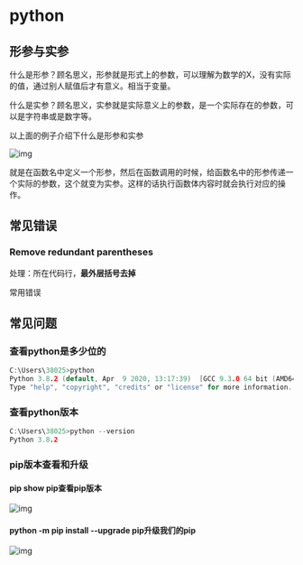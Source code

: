 # python

## 形参与实参

什么是形参？顾名思义，形参就是形式上的参数，可以理解为数学的X，没有实际的值，通过别人赋值后才有意义。相当于变量。

什么是实参？顾名思义，实参就是实际意义上的参数，是一个实际存在的参数，可以是字符串或是数字等。

 以上面的例子介绍下什么是形参和实参

![img](file://E:/58_typora/04_pic_folder/0.5606283926539379.png?lastModify=1608793879)

就是在函数名中定义一个形参，然后在函数调用的时候，给函数名中的形参传递一个实际的参数，这个就变为实参。这样的话执行函数体内容时就会执行对应的操作。



## 常见错误

### Remove redundant parentheses

处理：所在代码行，**最外层括号去掉**

常用错误

## 常见问题

### 查看python是多少位的

```c
C:\Users\38025>python
Python 3.8.2 (default, Apr  9 2020, 13:17:39)  [GCC 9.3.0 64 bit (AMD64)] on win32
Type "help", "copyright", "credits" or "license" for more information.
```

### 查看python版本

```c
C:\Users\38025>python --version
Python 3.8.2
```

### pip版本查看和升级

#### pip show pip查看pip版本

![img](https://img-blog.csdnimg.cn/20181116093914983.png?x-oss-process=image/watermark,type_ZmFuZ3poZW5naGVpdGk,shadow_10,text_aHR0cHM6Ly9ibG9nLmNzZG4ubmV0L3FxXzM4MTYxMDQw,size_16,color_FFFFFF,t_70)

#### python -m pip install --upgrade pip升级我们的pip

![img](https://img-blog.csdnimg.cn/20181116094328879.png?x-oss-process=image/watermark,type_ZmFuZ3poZW5naGVpdGk,shadow_10,text_aHR0cHM6Ly9ibG9nLmNzZG4ubmV0L3FxXzM4MTYxMDQw,size_16,color_FFFFFF,t_70)
